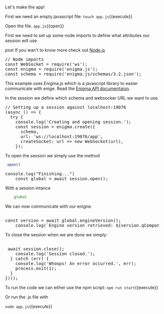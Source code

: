 Let's make the  app!

First we need an empty javascript file:
`touch app.js`{{execute}}


Open the file. `app.js`{{open}}

First we need to set up some node imports to define what attributes our session will use. 

*psst*  If you wan't to know more check out [Node.js](https://www.npmjs.com/get-npm)



<pre class="file" data-filename="app.js" data-target="prepend">
// Node imports
const WebSocket = require('ws');
const enigma = require('enigma.js');
const schema = require('enigma.js/schemas/3.2.json');
</pre>

This example uses Enigma.js which is a javascript library to easier communicate with enige. Read the [Enigma API documentaion](https://github.com/qlik-oss/enigma.js/blob/master/docs/api.md#enigmacreateconfig). 

In the session we define which schema and websocker URL we want to use.

<pre class="file" data-filename="app.js" data-target="append">
// Setting up a session against localhost:19076
(async () => {
  try {
    console.log('Creating and opening session.');
    const session = enigma.create({
      schema,
      url: 'ws://localhost:19076/app',
      createSocket: url => new WebSocket(url),
    });
</pre>

To open the session we simply use the method 
```javascript
 open()
 ```

<pre class="file" data-filename="app.js" data-target="append">console.log("Finishing...")
    const global = await session.open();
</pre>


With a session intance 
```javascript
    global
 ```
 We can now communicate with our enigne.

<pre class="file" data-filename="app.js" data-target="append"> 
const version = await global.engineVersion();
    console.log(`Engine version retrieved: ${version.qComponentVersion}`);
</pre>

To close the session when we are done we simply:
<pre class="file" data-filename="app.js" data-target="append"> 
 await session.close();
    console.log('Session closed.');
  } catch (err) {
    console.log('Whoops! An error occurred.', err);
    process.exit(1);
  }
})();
</pre>


To run the code we can either use the npm script:
`npm run start`{{execute}}

Or run the .js file with

`node app.js`{{execute}}
